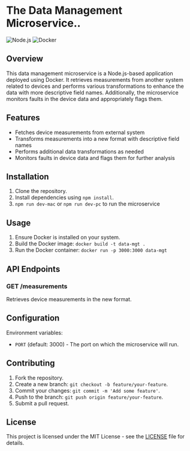 # The Data Management Microservice..

![Node.js](https://img.shields.io/badge/node-%3E%3D%2012.0.0-brightgreen.svg)
![Docker](https://img.shields.io/docker/v/<your_docker_username>/iot-measurements-microservice)

## Overview

This data management microservice is a Node.js-based application deployed using Docker. It retrieves measurements from another system related to devices and performs various transformations to enhance the data with more descriptive field names. Additionally, the microservice monitors faults in the device data and appropriately flags them.

## Features

- Fetches device measurements from external system
- Transforms measurements into a new format with descriptive field names
- Performs additional data transformations as needed
- Monitors faults in device data and flags them for further analysis

## Installation

1. Clone the repository.
2. Install dependencies using `npm install`.
3. `npm run dev-mac` or `npm run dev-pc` to run the microservice

## Usage

1. Ensure Docker is installed on your system.
2. Build the Docker image: `docker build -t data-mgt .`
3. Run the Docker container: `docker run -p 3000:3000 data-mgt`

## API Endpoints

### GET /measurements

Retrieves device measurements in the new format.

## Configuration

Environment variables:

- `PORT` (default: 3000) - The port on which the microservice will run.

## Contributing

1. Fork the repository.
2. Create a new branch: `git checkout -b feature/your-feature`.
3. Commit your changes: `git commit -m 'Add some feature'`.
4. Push to the branch: `git push origin feature/your-feature`.
5. Submit a pull request.

## License

This project is licensed under the MIT License - see the [LICENSE](LICENSE) file for details.
